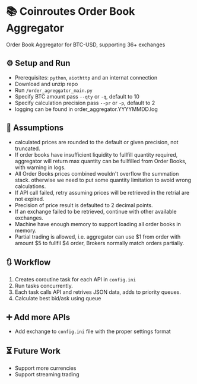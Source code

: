 # :books: Coinroutes Order Book Aggregator
Order Book Aggregator for BTC-USD, supporting 36+ exchanges

## :gear: Setup and Run
- Prerequisites: `python`, `aiothttp` and an internat connection
- Download and unzip repo
- Run `/order_agreggator_main.py`
- Specify BTC amount pass `--qty` or `-q`, default to 10
- Specify calculation precision pass `--pr` or `-p`, default to 2
- logging can be found in order_aggregator.YYYYMMDD.log

## :scroll: Assumptions 
- calculated prices are rounded to the default or given precision, not truncated.
- If order books have insufficient liquidity to fullfill quantity required, aggregator will return max quantity can be fullfilled from Order Books, with warning in logs.
- All Order Books prices combined wouldn't overflow the summation stack. otherwise we need to put some quantity limitation to avoid wrong calculations.
- If API call failed, retry assuming prices will be retrieved in the retrial are not expired.
- Precision of price result is defaulted to 2 decimal points.
- If an exchange failed to be retrieved, continue with other available exchanges.
- Machine have enough memory to support loading all order books in memory.
- Partial trading is allowed, i.e. aggregator can use $1 from order with amount $5 to fullfil $4 order, Brokers normally match orders partially.

## :arrows_clockwise: Workflow
1. Creates coroutine task for each API in `config.ini`
2. Run tasks concurrently.
3. Each task calls API and retrives JSON data, adds to priority queues.
3. Calculate best bid/ask using queue

## :heavy_plus_sign: Add more APIs
- Add exchange to `config.ini` file with the proper settings format

## :hourglass_flowing_sand: Future Work
- Support more currencies
- Support streaming trading



